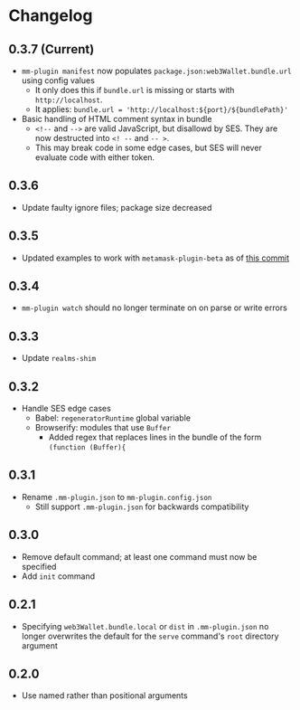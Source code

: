 # Changelog

## 0.3.7 (Current)

- `mm-plugin manifest` now populates `package.json:web3Wallet.bundle.url` using config values
  - It only does this if `bundle.url` is missing or starts with `http://localhost`.
  - It applies: `bundle.url = 'http://localhost:${port}/${bundlePath}'`
- Basic handling of HTML comment syntax in bundle
  - `<!--` and `-->` are valid JavaScript, but disallowd by SES. They are now destructed into `<! --` and `-- >`.
  - This may break code in some edge cases, but SES will never evaluate code with either token.

## 0.3.6

- Update faulty ignore files; package size decreased

## 0.3.5

- Updated examples to work with `metamask-plugin-beta` as of [this commit](https://github.com/MetaMask/metamask-plugin-beta/commit/b8ba321689cec6749502969f0084e12193e92dab)

## 0.3.4

- `mm-plugin watch` should no longer terminate on on parse or write errors

## 0.3.3

- Update `realms-shim`

## 0.3.2

- Handle SES edge cases
  - Babel: `regeneratorRuntime` global variable
  - Browserify: modules that use `Buffer`
    - Added regex that replaces lines in the bundle of the form `(function (Buffer){`

## 0.3.1

- Rename `.mm-plugin.json` to `mm-plugin.config.json`
  - Still support `.mm-plugin.json` for backwards compatibility

## 0.3.0

- Remove default command; at least one command must now be specified
- Add `init` command

## 0.2.1

- Specifying `web3Wallet.bundle.local` or `dist` in `.mm-plugin.json` no longer
overwrites the default for the `serve` command's `root` directory argument

## 0.2.0

- Use named rather than positional arguments
